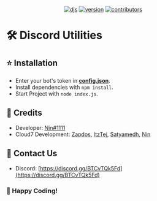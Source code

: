 <div align="center">

[![djs](https://img.shields.io/badge/discord.js-v13-important?style=for-the-badge)](https://discord.js.org/) [![version](https://img.shields.io/badge/version-V1.0.0-success?style=for-the-badge)](https://github.com/Cloud7-Development/Discord-Utilities) [![contributors](https://img.shields.io/badge/contributors-2-informational?style=for-the-badge)](https://github.com/Cloud7-Development/Discord-Utilities/graphs/contributors)

</div>

<p align="left">

<h1>🛠️ Discord Utilities</h1>

<h2>⭐ Installation</h2>

* Enter your bot's token in **[config.json](https://github.com/Cloud7-Development/Discord-Utilities/blob/main/config.json)**.
* Install dependencies with `npm install`.
* Start Project with `node index.js`.

<h2>📜 Credits</h2> 

* Developer: [Nin#1111](https://discord.com/users/838620835282812969)
* Cloud7 Development: [Zapdos](https://github.com/Zapd0s), [ItzTej](https://github.com/tejkumar126), [Satyamedh](https://github.com/satyamedh), [Nin](https://github.com/Ninn08)

<h2>🎫 Contact Us</h2>

* Discord: [https://discord.gg/BTCvTQk5Fd](https://discord.gg/BTCvTQk5Fd)

<h3>🎉 Happy Coding!</h3>
</p>